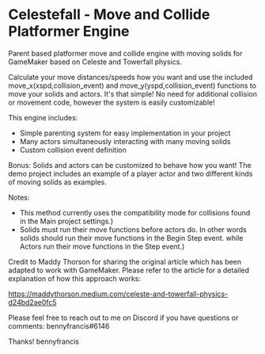 # Celestefall - Move and Collide Platformer Engine
Parent based platformer move and collide engine with moving solids for GameMaker based on Celeste and Towerfall physics.

Calculate your move distances/speeds how you want and use the included move_x(xspd,collision_event) and move_y(yspd,collision_event) functions to move your solids and actors. It's that simple! No need for additional collision or movement code, however the system is easily customizable!

This engine includes:
- Simple parenting system for easy implementation in your project
- Many actors simultaneously interacting with many moving solids
- Custom collision event definition

Bonus: Solids and actors can be customized to behave how you want! The demo project includes an example of a player actor and two different kinds of moving solids as examples.

Notes:
- This method currently uses the compatibility mode for collisions found in the Main project settings.)
- Solids must run their move functions before actors do. In other words solids should run their move functions in the Begin Step event. while Actors run their move functions in the Step event.)

Credit to Maddy Thorson for sharing the original article which has been adapted to work with GameMaker. Please refer to the article for a detailed explanation of how this approach works: 

https://maddythorson.medium.com/celeste-and-towerfall-physics-d24bd2ae0fc5

Please feel free to reach out to me on Discord if you have questions or comments: bennyfrancis#6146

Thanks!
bennyfrancis
